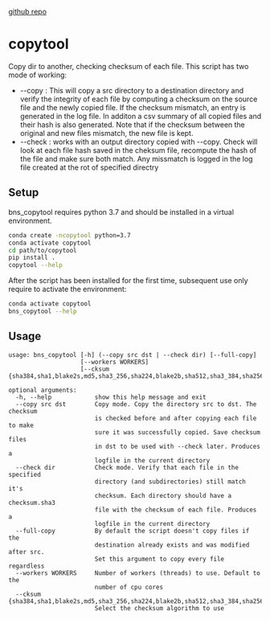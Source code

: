 [github repo](https://github.com/esseivaju/copytool)
# copytool
Copy dir to another, checking checksum of each file. This script has two mode of working:
* --copy : This will copy a src directory to a destination directory and verify the integrity of each file by computing a checksum on the source file and the newly copied file. If the checksum mismatch, an entry is generated in the log file. In additon a csv summary of all copied files and their hash is also generated. Note that if the checksum between the original and new files mismatch, the new file is kept.
* --check : works with an output directory copied with --copy. Check will look at each file hash saved in the cheksum file, recompute the hash of the file and make sure both match. Any missmatch is logged in the log file created at the rot of specified directry

## Setup

bns_copytool requires python 3.7 and should be installed in a virtual environment.

```bash
conda create -ncopytool python=3.7
conda activate copytool
cd path/to/copytool
pip install .
copytool --help
```

After the script has been installed for the first time, subsequent use only require to activate  the environment:
```bash
conda activate copytool
bns_copytool --help
```

## Usage

```
usage: bns_copytool [-h] (--copy src dst | --check dir) [--full-copy]
                    [--workers WORKERS]
                    [--cksum {sha384,sha1,blake2s,md5,sha3_256,sha224,blake2b,sha512,sha3_384,sha256,sha3_224,sha3_512}]

optional arguments:
  -h, --help            show this help message and exit
  --copy src dst        Copy mode. Copy the directory src to dst. The checksum
                        is checked before and after copying each file to make
                        sure it was successfully copied. Save checksum files
                        in dst to be used with --check later. Produces a
                        logfile in the current directory
  --check dir           Check mode. Verify that each file in the specified
                        directory (and subdirectories) still match it's
                        checksum. Each directory should have a checksum.sha3
                        file with the checksum of each file. Produces a
                        logfile in the current directory
  --full-copy           By default the script doesn't copy files if the
                        destination already exists and was modified after src.
                        Set this argument to copy every file regardless
  --workers WORKERS     Number of workers (threads) to use. Default to the
                        number of cpu cores
  --cksum {sha384,sha1,blake2s,md5,sha3_256,sha224,blake2b,sha512,sha3_384,sha256,sha3_224,sha3_512}
                        Select the checksum algorithm to use
```
